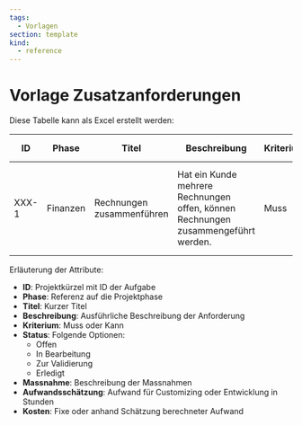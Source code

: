```yaml
---
tags:
  - Vorlagen
section: template
kind:
  - reference
---
```

# Vorlage Zusatzanforderungen

Diese Tabelle kann als Excel erstellt werden:

| ID   | Phase    | Titel                     | Beschreibung                                                                      | Kriterium | Status          | Massnahme                                                                       | Aufwandsschätzung [h] | Kosten  |
| ---- | -------- | ------------------------- | --------------------------------------------------------------------------------- | --------- | --------------- | ------------------------------------------------------------------------------- | --------------------- | ------- |
| XXX-1 | Finanzen | Rechnungen zusammenführen | Hat ein Kunde mehrere Rechnungen offen, können Rechnungen zusammengeführt werden. | Muss      | Zur Validierung | - Erwerb Odoo App von Drittanbieter - Installation Odoo App auf Odoo-Umgebungen | 1                     | 30.00 € |

Erläuterung der Attribute:

* **ID**: Projektkürzel mit ID der Aufgabe
* **Phase**: Referenz auf die Projektphase
* **Titel**: Kurzer Titel
* **Beschreibung**: Ausführliche Beschreibung der Anforderung
* **Kriterium**: Muss oder Kann
* **Status**: Folgende Optionen:
	* Offen
	* In Bearbeitung
	* Zur Validierung
	* Erledigt
* **Massnahme**: Beschreibung der Massnahmen
* **Aufwandsschätzung**: Aufwand für Customizing oder Entwicklung in Stunden
* **Kosten**: Fixe oder anhand Schätzung berechneter Aufwand
